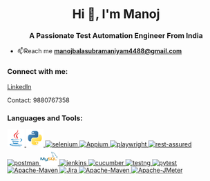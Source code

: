 <h1 align="center">Hi 👋, I'm Manoj</h1>
<h3 align="center">A Passionate Test Automation Engineer From India</h3>

- 📫Reach me **manojbalasubramaniyam4488@gmail.com**

<h3 align="left">Connect with me:</h3>
<a href="https://www.linkedin.com/in/manoj-b-960675234" target="_blank">LinkedIn</a>
<p align="left">Contact: 9880767358</p>

<h3 align="left">Languages and Tools:</h3>
<p align="left">
  <a href="https://www.java.com" target="_blank" rel="noreferrer"> 
    <img src="https://raw.githubusercontent.com/devicons/devicon/master/icons/java/java-original.svg" alt="java" width="40" height="40"/> 
  </a>
   <a href="https://www.python.org" target="_blank" rel="noreferrer"> 
    <img src="https://raw.githubusercontent.com/devicons/devicon/master/icons/python/python-original.svg" alt="python" width="40" height="40"/> 
  </a>
   <a href="https://www.selenium.dev" target="_blank" rel="noreferrer"> 
    <img src="https://raw.githubusercontent.com/detain/svg-logos/780f25886640cef088af994181646db2f6b1a3f8/svg/selenium-logo.svg" alt="selenium" width="40" height="40"/> 
  </a>
   <a href="https://appium.io/docs/en/latest/" target="_blank" rel="noreferrer"> 
    <img src="https://appium.io/docs/en/latest/assets/images/appium-logo-horiz.png" alt="Appium" width="90" height="40"/> 
  </a>
   <a href="https://playwright.dev/" target="_blank" rel="noreferrer"> 
    <img src="https://playwright.dev/img/playwright-logo.svg" alt="playwright" width="40" height="40"/> 
  </a>
  <a href="https://rest-assured.io/" target="_blank" rel="noreferrer"> 
    <img src="https://avatars.githubusercontent.com/u/19369327?s=200&v=4" alt="rest-assured" width="40" height="40"/> 
  </a>
   <a href="https://www.postman.com/" target="_blank" rel="noreferrer"> 
    <img src="https://voyager.postman.com/logo/postman-logo-icon-orange.svg" alt="postman" width="40" height="40"/>
  </a>
  <a href="https://www.mysql.com/" target="_blank" rel="noreferrer"> 
    <img src="https://raw.githubusercontent.com/devicons/devicon/master/icons/mysql/mysql-original-wordmark.svg" alt="mysql" width="40" height="40"/> 
  </a>
  <a href="https://www.jenkins.io/" target="_blank" rel="noreferrer"> 
    <img src="https://www.jenkins.io/images/logos/jenkins/jenkins.svg" alt="jenkins" width="40" height="40"/> 
  </a>
  <a href="https://cucumber.io/" target="_blank" rel="noreferrer"> 
    <img src="https://static1.smartbear.co/cucumber/media/images/logos/icons/cucumber-open-icon.svg" alt="cucumber" width="40" height="40"/> 
  </a>
  <a href="https://testng.org/doc/" target="_blank" rel="noreferrer"> 
    <img src="https://e7.pngegg.com/pngimages/640/776/png-clipart-testng-logo-software-testing-software-framework-computer-icons-automation-testing-angle-text.png" alt="testng" width="40" height="40"/> 
  </a>
  <a href="https://pytest.org/" target="_blank" rel="noreferrer">
    <img src="https://docs.pytest.org/en/stable/_static/pytest1.png" alt="pytest" width="40" height="40"/>
  </a>
   <a href="https://maven.apache.org/" target="_blank" rel="noreferrer">
    <img src="https://maven.apache.org/images/apache-maven-project.png" alt="Apache-Maven" width="180" height="40"/>
  </a>
   <a href="https://www.atlassian.com/software/jira" target="_blank" rel="noreferrer">
    <img src="https://1000logos.net/wp-content/uploads/2021/05/Atlassian-Logo-2010s1.png" alt="Jira" width="60" height="40"/>
  </a>
  <a href="https://www.fireflink.com/" target="_blank" rel="noreferrer">
    <img src="https://www.fireflink.com/static/media/fireflink.0d427889.svg" alt="Apache-Maven" width="80" height="50"/>
  </a>
  <a href="https://jmeter.apache.org/" target="_blank" rel="noreferrer">
    <img src="https://jmeter.apache.org/images/logo.svg" alt="Apache-JMeter" width="70" height="50"/>
</a>
</p>

